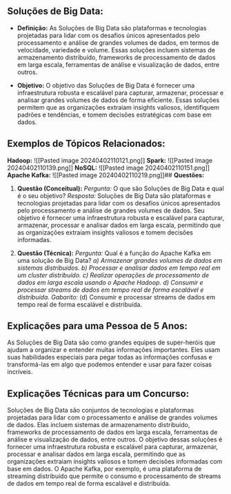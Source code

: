 ## **Soluções de Big Data:**

- **Definição:** As Soluções de Big Data são plataformas e tecnologias projetadas para lidar com os desafios únicos apresentados pelo processamento e análise de grandes volumes de dados, em termos de velocidade, variedade e volume. Essas soluções incluem sistemas de armazenamento distribuído, frameworks de processamento de dados em larga escala, ferramentas de análise e visualização de dados, entre outros.
    
- **Objetivo:** O objetivo das Soluções de Big Data é fornecer uma infraestrutura robusta e escalável para capturar, armazenar, processar e analisar grandes volumes de dados de forma eficiente. Essas soluções permitem que as organizações extraiam insights valiosos, identifiquem padrões e tendências, e tomem decisões estratégicas com base em dados.
    

## **Exemplos de Tópicos Relacionados:**

**Hadoop:**
![[Pasted image 20240402110121.png]]
**Spark:**
![[Pasted image 20240402110139.png]]
**NoSQL:**
![[Pasted image 20240402110151.png]]
**Apache Kafka:**
![[Pasted image 20240402110219.png]]## **Questões:**

1. **Questão (Conceitual):** _Pergunta:_ O que são Soluções de Big Data e qual é o seu objetivo? _Resposta:_ Soluções de Big Data são plataformas e tecnologias projetadas para lidar com os desafios únicos apresentados pelo processamento e análise de grandes volumes de dados. Seu objetivo é fornecer uma infraestrutura robusta e escalável para capturar, armazenar, processar e analisar dados em larga escala, permitindo que as organizações extraiam insights valiosos e tomem decisões informadas.
    
2. **Questão (Técnica):** _Pergunta:_ Qual é a função do Apache Kafka em uma solução de Big Data? _a) Armazenar grandes volumes de dados em sistemas distribuídos._ _b) Processar e analisar dados em tempo real em um cluster distribuído._ _c) Realizar operações de processamento de dados em larga escala usando o Apache Hadoop._ _d) Consumir e processar streams de dados em tempo real de forma escalável e distribuída._ _Gabarito:_ (d) Consumir e processar streams de dados em tempo real de forma escalável e distribuída.
    

## **Explicações para uma Pessoa de 5 Anos:**

As Soluções de Big Data são como grandes equipes de super-heróis que ajudam a organizar e entender muitas informações importantes. Eles usam suas habilidades especiais para pegar todas as informações confusas e transformá-las em algo que podemos entender e usar para fazer coisas incríveis.

## **Explicações Técnicas para um Concurso:**

Soluções de Big Data são conjuntos de tecnologias e plataformas projetadas para lidar com o processamento e análise de grandes volumes de dados. Elas incluem sistemas de armazenamento distribuído, frameworks de processamento de dados em larga escala, ferramentas de análise e visualização de dados, entre outros. O objetivo dessas soluções é fornecer uma infraestrutura robusta e escalável para capturar, armazenar, processar e analisar dados em larga escala, permitindo que as organizações extraiam insights valiosos e tomem decisões informadas com base em dados. O Apache Kafka, por exemplo, é uma plataforma de streaming distribuído que permite o consumo e processamento de streams de dados em tempo real de forma escalável e distribuída.